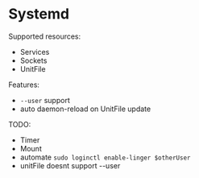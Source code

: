 # Systemd

Supported resources:

- Services
- Sockets
- UnitFile

Features:

- `--user` support
- auto daemon-reload on UnitFile update

TODO:

- Timer
- Mount
- automate `sudo loginctl enable-linger $otherUser`
- unitFile doesnt support --user
